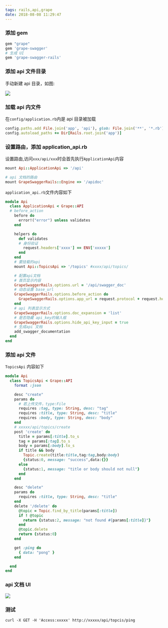 ```yaml
---
tags: rails,api,grape
date: 2018-08-08 11:29:47
---
```


### 添加 gem

```ruby
gem "grape"
gem 'grape-swagger'
# 生成 UI
gem 'grape-swagger-rails'
```

### 添加 api 文件目录

手动新建 api 目录，如图:

![](http://ogbkru1bq.bkt.clouddn.com/选区_114.png)

### 加载 api 内文件

在`config/application.rb`内是 api 目录被加载

```ruby
config.paths.add File.join('app', 'api'), glob: File.join('**', '*.rb')
config.autoload_paths += Dir[Rails.root.join('app')]
```

### 设置路由，添加 application_api.rb

设置路由,访问`xxx/api/xxx`时会首先执行`ApplicationApi`内容

```ruby
mount Api::ApplicationApi => '/api'

# api 文档的路由
mount GrapeSwaggerRails::Engine => '/apidoc'
```

`application_api.rb`文件内容如下

```ruby
module Api
  class ApplicationApi < Grape::API
  # before_action
    before do
      error!("error") unless validates
    end

    helpers do
      def validates
      # 身份验证
        request.headers['xxxx'] == ENV['xxxxx']
      end
    end
    # 要挂载的api
    mount Api::TopicsApi => '/topics' #xxxx/api/topics/

    # 配置api文档
    # 首页显示内容
    GrapeSwaggerRails.options.url = '/api/swagger_doc'
    # 动态设置 base_url
    GrapeSwaggerRails.options.before_action do
      GrapeSwaggerRails.options.app_url = request.protocol + request.host_with_port
    end
    # api 列表显示方式
    GrapeSwaggerRails.options.doc_expansion = 'list'
    # 是否隐藏 api_key的输入框
    GrapeSwaggerRails.options.hide_api_key_input = true
    # 生成api 文档
    add_swagger_documentation
  end
end
```

### 添加 api 文件

`TopicsApi` 内容如下

```ruby
module Api
  class TopicsApi < Grape::API
    format :json

    desc "create"
    params do
      # 若上传文件，type:File
      requires :tag, type: String, desc: "tag"
      requires :title, type: String, desc: "title"
      requires :body, type: String, desc: "body"
    end
    # xxxxx/api/topics/create
    post 'create' do
      title = params[:title].to_s
      tag = params[:tag].to_s
      body = params[:body].to_s
      if title && body
        Topic.create(title:title,tag:tag,body:body)
        {status:0, message: "success",data:{}}
      else
        {status:1, message: "title or body should not null"}
      end
    end

    desc "delete"
    params do
      requires :title, type: String, desc: "title"
    end
    delete '/delete' do
      @topic = Topic.find_by_title(params[:title])
      if ! @topic
        return {status:2, message: "not found #{params[:title]}"}
      end
      @topic.delete
      return {status:0}
    end

    get :ping do
      { data: "pong" }
    end

  end
end
```

### api 文档 UI

![](http://ogbkru1bq.bkt.clouddn.com/1535269780.png)

### 测试

```shell
curl -X GET -H 'Access:xxxxx' http://xxxxx/api/topcis/ping
```
